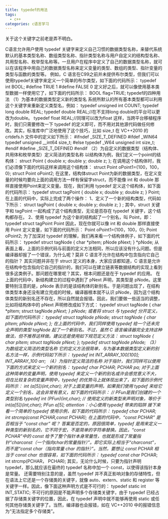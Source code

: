 ```yaml
---
title: typedef的用法
tags:
  - c++ 
categories: c语言学习 
---
```

关于这个关键字之前老是弄不明白。

<!-- more -->
C语言允许用户使用 typedef 关键字来定义自己习惯的数据类型名称，来替代系统默认的基本类型名称、数组类型名称、指针类型名称与用户自定义的结构型名称、共用型名称、枚举型名称等。一旦用户在程序中定义了自己的数据类型名称，就可以在该程序中用自己的数据类型名称来定义变量的类型、数组的类型、指针变量的类型与函数的类型等。
例如，C 语言在C99之前并未提供布尔类型，但我们可以使用typedef关键字来定义一个简单的布尔类型，如下面的代码所示：
	typedef int BOOL;
	#define TRUE 1
	#define FALSE 0
定义好之后，就可以像使用基本类型数据一样使用它了，如下面的代码所示：
	BOOL flag=TRUE;
typedef的四种用法
（1）为基本的数据类型定义新的类型名
系统所默认的所有基本类型都可以利用这个关键字来重新定义类型名，例如：
	typedef unsigned int COUNT;
	typedef long double REAL;
	typedef double REAL;//在不支持long double的平台可以更改为double。
	typedef float REAL;//同理可以改为float
这样，当跨平台移植程序时，我们只需要修改一下 typedef 的定义即可，而不用对其他源代码做任何修改。其实，标准库中广泛地使用了这个技巧，比如 size_t 在 VC++2010 的 crtdefs.h 文件中的定义如下所示：
	#ifndef _SIZE_T_DEFINED
	#ifdef  _WIN64
	typedef unsigned __int64    size_t;
	#else
	typedef _W64 unsigned int   size_t;
	#endif
	#define _SIZE_T_DEFINED
	#endif
（2）为自定义的数据类型（结构体、共用体和枚举类型）定义简洁的类型名称
以结构体为例，我们定义一个point的结构体：
	struct Point
	{
	    double x;
	    double y;
	    double z;
	};
在调用这个结构体时，我们必须像下面的代码这样来调用这个结构体：
	struct Point oPoint1={100，100，0};
	struct Point oPoint2;
在这里，结构体struct Point为新的数据类型，在定义变量的时候均要向上面的调用方法一样有保留字struct，而不能像 int 和 double 那样直接使用Point来定义变量。现在，我们利用 typedef 定义这个结构体，如下面的代码所示：
	typedef struct tagPoint
	{
	    double x;
	    double y;
	    double z;
	} Point;
在上面的代码中，实际上完成了两个操作：
1、定义了一个新的结构类型，代码如下所示：
	struct tagPoint
	{
	    double x;
	    double y;
	    double z;
	} ;
其中，struct 关键字和 tagPoint 一起构成了这个结构类型，无论是否存在 typedef 关键字，这个结构都存在。
2、使用 typedef 为这个新的结构起了一个别名，叫 Point，即：
	typedef struct tagPoint Point
因此，现在你就可以像 int 和 double 那样直接使用 Point 定义变量，如下面的代码所示：
	Point oPoint1={100，100，0};
	Point oPoint2;
为了加深对 typedef 的理解，我们再来看一个结构体例子，如下面的代码所示：
	typedef struct tagNode
	{
	    char *pItem;
	    pNode pNext;
	} *pNode;
从表面上看，上面的示例代码与前面的定义方法相同，所以应该没有什么问题。但是编译器却报了一个错误，为什么呢？莫非 C 语言不允许在结构中包含指向它自己的指针？
其实问题并非在于 struct 定义的本身，大家应该都知道，C 语言是允许在结构中包含指向它自己的指针的，我们可以在建立链表等数据结构的实现上看到很多这类例子。那问题在哪里呢？其实，根本问题还是在于 typedef 的应用。
在上面的代码中，新结构建立的过程中遇到了 pNext 声明，其类型是 pNode。这里要特别注意的是，pNode 表示的是该结构体的新别名。于是问题出现了，在结构体类型本身还没有建立完成的时候，编译器根本就不认识 pNode，因为这个结构体类型的新别名还不存在，所以自然就会报错。因此，我们要做一些适当的调整，比如将结构体中的 pNext 声明修改成如下方式：
	typedef struct tagNode
	{
	    char *pItem;
	    struct tagNode *pNext;
	} *pNode;
或者将 struct 与 typedef 分开定义，如下面的代码所示：
	typedef struct tagNode *pNode;
	struct tagNode
	{
	    char *pItem;
	    pNode pNext;
	};
在上面的代码中，我们同样使用 typedef 给一个还未完全声明的类型 tagNode 起了一个新别名。不过，虽然 C 语言编译器完全支持这种做法，但不推荐这样做。建议还是使用如下规范定义方法：
	struct tagNode
	{
	    char *pItem;
	    struct tagNode *pNext;
	};
	typedef struct tagNode *pNode;
（3）为数组定义简洁的类型名称
它的定义方法很简单，与为基本数据类型定义新的别名方法一样，示例代码如下所示：
	typedef int INT_ARRAY_100[100];
	INT_ARRAY_100 arr;
（4）为指针定义简洁的名称
对于指针，我们同样可以使用下面的方式来定义一个新的别名：
	typedef char* PCHAR;
	PCHAR pa;
对于上面这种简单的变量声明，使用 typedef 来定义一个新的别名或许会感觉意义不大，但在比较复杂的变量声明中，typedef 的优势马上就体现出来了，如下面的示例代码所示：
	int *(*a[5])(int,char*);
对于上面变量的声明，如果我们使用 typdef 来给它定义一个别名，这会非常有意义，如下面的代码所示：
	// PFun是我们创建的一个类型别名
	typedef int *(*PFun)(int,char*);
	// 使用定义的新类型来声明对象，等价于int*(*a[5])(int,char*);
	PFun a[5];
attention：小心使用 typedef 带来的陷阱
接下来看一个简单的 typedef 使用示例，如下面的代码所示：
	typedef char* PCHAR;
	int strcmp(const PCHAR,const PCHAR);
在上面的代码中，“const PCHAR” 是否相当于 “const char*” 呢？
答案是否定的，原因很简单，typedef 是用来定义一种类型的新别名的，它不同于宏，不是简单的字符串替换。因此，“const PCHAR”中的 const 给予了整个指针本身常量性，也就是形成了常量指针“char*const（一个指向char的常量指针）”。即它实际上相当于“char*const”，而不是“const char*（指向常量 char 的指针）”。当然，要想让 const PCHAR 相当于 const char* 也很容易，如下面的代码所示：
	typedef const char* PCHAR;
	int strcmp(PCHAR， PCHAR);
其实，无论什么时候，只要为指针声明 typedef，那么就应该在最终的 typedef 名称中加一个 const，以使得该指针本身是常量。
还需要特别注意的是，虽然 typedef 并不真正影响对象的存储特性，但在语法上它还是一个存储类的关键字，就像 auto、extern、static 和 register 等关键字一样。因此，像下面这种声明方式是不可行的：
	typedef static int INT_STATIC;
不可行的原因是不能声明多个存储类关键字，由于 typedef 已经占据了存储类关键字的位置，因此，在 typedef 声明中就不能够再使用 static 或任何其他存储类关键字了。当然，编译器也会报错，如在 VC++2010 中的报错信息为“无法指定多个存储类”。